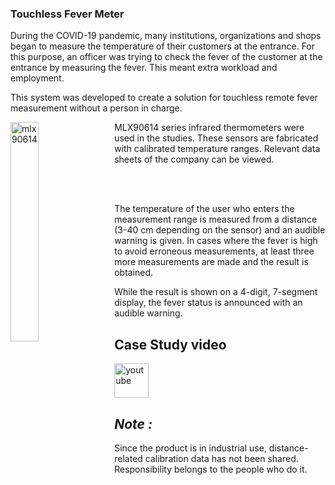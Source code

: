 ### **Touchless Fever Meter**

During the COVID-19 pandemic, many institutions, organizations and shops began to measure the temperature of their customers at the entrance. For this purpose, an officer was trying to check the fever of the customer at the entrance by measuring the fever. This meant extra workload and employment.

This system was developed to create a solution for touchless remote fever measurement without a person in charge.

<img src="assets/20210718_143202_temperature_mlxclose.jpg" alt="mlx90614" width="30%" height="30%" align="left" style="margin-right:15px">

MLX90614 series infrared thermometers were used in the studies. These sensors are fabricated with calibrated temperature ranges. Relevant data sheets of the company can be viewed.

<br><br>

The temperature of the user who enters the measurement range is measured from a distance (3-40 cm depending on the sensor) and an audible warning is given. In cases where the fever is high to avoid erroneous measurements, at least three more measurements are made and the result is obtained.

While the result is shown on a 4-digit, 7-segment display, the fever status is announced with an audible warning.

## Case Study video
<a href="https://www.youtube.com/watch?v=XiiImlEgAi0" target="_blank">
     <img src="./img/youtube.png" alt="youtube" width="55">
</a>


## ***Note :***

Since the product is in industrial use, distance-related calibration data has not been shared. Responsibility belongs to the people who do it.
